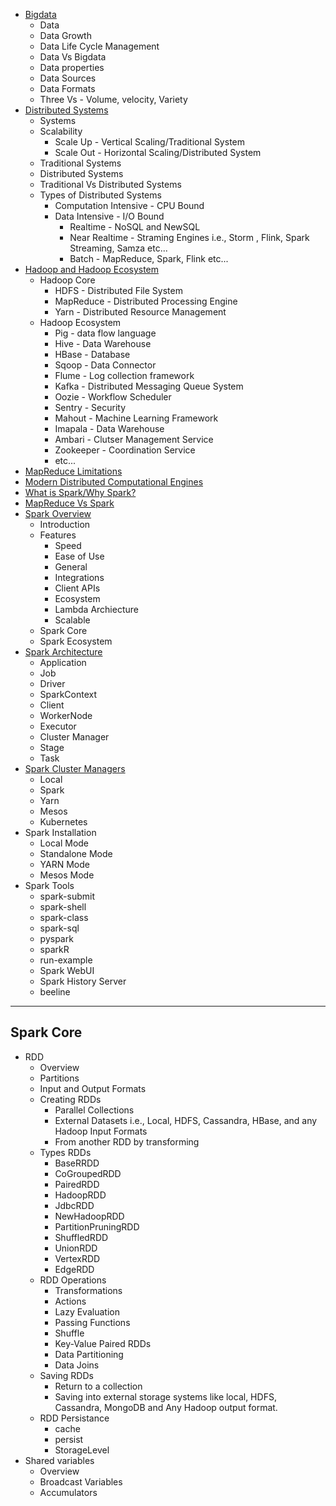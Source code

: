 * [Bigdata](https://github.com/malli3131/Spark_Tutorial/blob/master/Spark_Index.md)
  * Data
  * Data Growth
  * Data Life Cycle Management
  * Data Vs Bigdata
  * Data properties
  * Data Sources
  * Data Formats
  * Three Vs - Volume, velocity, Variety
* [Distributed Systems](https://github.com/malli3131/Spark_Tutorial/blob/master/Spark_Index.md)
  * Systems
  * Scalability
    * Scale Up - Vertical Scaling/Traditional System
    * Scale Out - Horizontal Scaling/Distributed System
  * Traditional Systems
  * Distributed Systems
  * Traditional Vs Distributed Systems
  * Types of Distributed Systems
    * Computation Intensive - CPU Bound
    * Data Intensive - I/O Bound
      * Realtime - NoSQL and NewSQL
      * Near Realtime - Straming Engines i.e., Storm , Flink, Spark Streaming, Samza etc...
      * Batch - MapReduce, Spark, Flink etc...
* [Hadoop and Hadoop Ecosystem](https://github.com/malli3131/Spark_Tutorial/blob/master/Spark_Index.md)
  * Hadoop Core
    * HDFS - Distributed File System
    * MapReduce - Distributed Processing Engine
    * Yarn - Distributed Resource Management
  * Hadoop Ecosystem
    * Pig - data flow language
    * Hive - Data Warehouse
    * HBase - Database
    * Sqoop - Data Connector
    * Flume - Log collection framework
    * Kafka - Distributed Messaging Queue System
    * Oozie - Workflow Scheduler
    * Sentry - Security
    * Mahout - Machine Learning Framework
    * Imapala - Data Warehouse
    * Ambari - Clutser Management Service
    * Zookeeper - Coordination Service
    * etc...
* [MapReduce Limitations](https://github.com/malli3131/Spark_Tutorial/blob/master/Spark/Core/MapReduce_Limitations.md)
* [Modern Distributed Computational Engines](https://github.com/malli3131/Spark_Tutorial/blob/master/Spark/Core/Computational_engines.md)
* [What is Spark/Why Spark?](https://github.com/malli3131/Spark_Tutorial/blob/master/Spark_Index.md)
* [MapReduce Vs Spark](https://github.com/malli3131/Spark_Tutorial/blob/master/Spark/Core/MapReduce_Spark.md)
* [Spark Overview](https://github.com/malli3131/Spark_Tutorial/blob/master/Spark_Index.md)
  * Introduction
  * Features
    * Speed
    * Ease of Use
    * General
    * Integrations
    * Client APIs
    * Ecosystem
    * Lambda Archiecture
    * Scalable
  * Spark Core
  * Spark Ecosystem
* [Spark Architecture](https://github.com/malli3131/Spark_Tutorial/blob/master/Spark/Core/Spark_Architecture.md)
  * Application
  * Job
  * Driver
  * SparkContext
  * Client
  * WorkerNode
  * Executor
  * Cluster Manager
  * Stage
  * Task
* [Spark Cluster Managers](https://github.com/malli3131/Spark_Tutorial/blob/master/Spark/Core/Cluster_Managers.md)
  * Local
  * Spark
  * Yarn
  * Mesos
  * Kubernetes
* Spark Installation
  * Local Mode
  * Standalone Mode
  * YARN Mode
  * Mesos Mode
* Spark Tools
  * spark-submit
  * spark-shell
  * spark-class
  * spark-sql
  * pyspark
  * sparkR
  * run-example
  * Spark WebUI
  * Spark History Server
  * beeline
*********************************************
## Spark Core
* RDD
  * Overview
  * Partitions
  * Input and Output Formats
  * Creating RDDs
    * Parallel Collections
    * External Datasets i.e., Local, HDFS, Cassandra, HBase, and any Hadoop Input Formats
    * From another RDD by transforming
  * Types RDDs
    * BaseRRDD
    * CoGroupedRDD
    * PairedRDD
    * HadoopRDD
    * JdbcRDD
    * NewHadoopRDD
    * PartitionPruningRDD
    * ShuffledRDD
    * UnionRDD
    * VertexRDD
    * EdgeRDD
  * RDD Operations
    * Transformations
    * Actions
    * Lazy Evaluation
    * Passing Functions
    * Shuffle
    * Key-Value Paired RDDs
    * Data Partitioning
    * Data Joins
  * Saving RDDs
    * Return to a collection
    * Saving into external storage systems like local, HDFS, Cassandra, MongoDB and Any Hadoop output format.
  * RDD Persistance
    * cache
    * persist
    * StorageLevel
* Shared variables
  * Overview
  * Broadcast Variables
  * Accumulators
